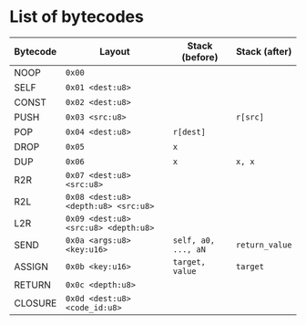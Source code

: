# List of bytecodes

| Bytecode | Layout                               | Stack (before)      | Stack (after)  |
| -------- | ------------------------------------ | ------------------- | -------------- |
| NOOP     | `0x00`                               |                     |                |
| SELF     | `0x01 <dest:u8>`                     |                     |                |
| CONST    | `0x02 <dest:u8>`                     |                     |                |
| PUSH     | `0x03 <src:u8>`                      |                     | `r[src]`       |
| POP      | `0x04 <dest:u8>`                     | `r[dest]`           |                |
| DROP     | `0x05`                               | `x`                 |                |
| DUP      | `0x06`                               | `x`                 | `x, x`         |
| R2R      | `0x07 <dest:u8> <src:u8>`            |                     |                |
| R2L      | `0x08 <dest:u8> <depth:u8> <src:u8>` |                     |                |
| L2R      | `0x09 <dest:u8> <src:u8> <depth:u8>` |                     |                |
| SEND     | `0x0a <args:u8> <key:u16>`           | `self, a0, ..., aN` | `return_value` |
| ASSIGN   | `0x0b <key:u16>`                     | `target, value`     | `target`       |
| RETURN   | `0x0c <depth:u8>`                    |                     |                |
| CLOSURE  | `0x0d <dest:u8> <code_id:u8>`        |                     |                |
